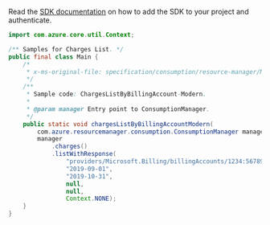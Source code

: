 Read the [SDK documentation](https://github.com/Azure/azure-sdk-for-java/blob/azure-resourcemanager-consumption_1.0.0-beta.3/sdk/consumption/azure-resourcemanager-consumption/README.md) on how to add the SDK to your project and authenticate.

```java
import com.azure.core.util.Context;

/** Samples for Charges List. */
public final class Main {
    /*
     * x-ms-original-file: specification/consumption/resource-manager/Microsoft.Consumption/stable/2021-10-01/examples/ChargesListByModernBillingAccount.json
     */
    /**
     * Sample code: ChargesListByBillingAccount-Modern.
     *
     * @param manager Entry point to ConsumptionManager.
     */
    public static void chargesListByBillingAccountModern(
        com.azure.resourcemanager.consumption.ConsumptionManager manager) {
        manager
            .charges()
            .listWithResponse(
                "providers/Microsoft.Billing/billingAccounts/1234:56789",
                "2019-09-01",
                "2019-10-31",
                null,
                null,
                Context.NONE);
    }
}
```
